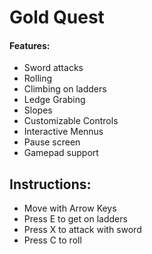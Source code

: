 # Gold Quest
#### Features:
- Sword attacks
- Rolling
- Climbing on ladders
- Ledge Grabing
- Slopes
- Customizable Controls
- Interactive Mennus
- Pause screen
- Gamepad support

## Instructions:
- Move with Arrow Keys
- Press E to get on ladders
- Press X to attack with sword
- Press C to roll
